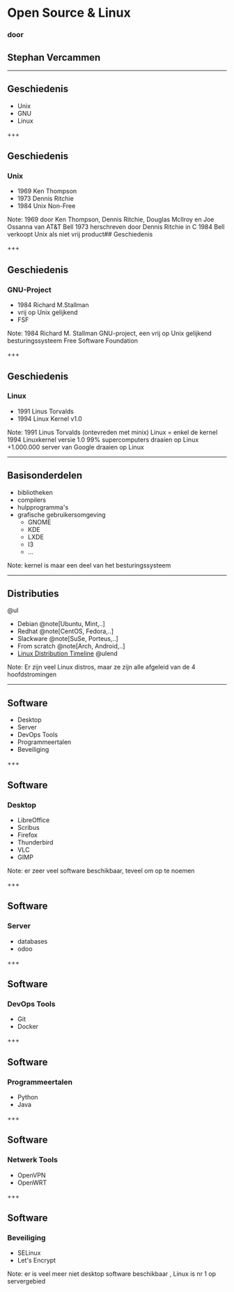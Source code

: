 # Open Source & Linux
### door
## Stephan Vercammen

---

## Geschiedenis

- Unix
- GNU
- Linux

+++
## Geschiedenis

### Unix

- 1969 Ken Thompson
- 1973 Dennis Ritchie
- 1984 Unix Non-Free

Note:
1969 door Ken Thompson, Dennis Ritchie, Douglas Mcllroy en Joe Ossanna van AT&T Bell
1973 herschreven door Dennis Ritchie in C
1984 Bell verkoopt Unix als niet vrij product## Geschiedenis

+++
## Geschiedenis

### GNU-Project

- 1984 Richard M.Stallman
- vrij op Unix gelijkend
- FSF


Note:
1984 Richard M. Stallman
GNU-project, een vrij op Unix gelijkend besturingssysteem
Free Software Foundation


+++
## Geschiedenis

### Linux

- 1991 Linus Torvalds
- 1994 Linux Kernel v1.0

Note:
1991 Linus Torvalds (ontevreden met minix)
Linux = enkel de kernel
1994 Linuxkernel versie 1.0
99% supercomputers draaien op Linux
+1.000.000 server van Google draaien op Linux

---
## Basisonderdelen

- bibliotheken
- compilers
- hulpprogramma's
- grafische gebruikersomgeving
  - GNOME
  - KDE
  - LXDE
  - I3
  - ...

Note:
kernel is maar een deel van het besturingssysteem

---
## Distributies

@ul
- Debian @note[Ubuntu, Mint,..]
- Redhat @note[CentOS, Fedora,..]
- Slackware @note[SuSe, Porteus,..]
- From scratch @note[Arch, Android,..]
- [Linux Distribution Timeline](https://upload.wikimedia.org/wikipedia/commons/1/1b/Linux_Distribution_Timeline.svg)
@ulend



Note:
Er zijn veel Linux distros, maar ze zijn alle afgeleid van de 4 hoofdstromingen

---
## Software

- Desktop
- Server
- DevOps Tools
- Programmeertalen
- Beveiliging

+++
## Software

### Desktop

- LibreOffice
- Scribus
- Firefox
- Thunderbird
- VLC
- GIMP

Note:
er zeer veel software beschikbaar, teveel om op te noemen

+++
## Software

### Server

  - databases
  - odoo

+++
## Software
### DevOps Tools

  - Git
  - Docker

+++
## Software
### Programmeertalen

  - Python
  - Java

+++
## Software
### Netwerk Tools

  - OpenVPN
  - OpenWRT

+++
## Software
### Beveiliging

  - SELinux
  - Let's Encrypt

Note:
er is veel meer niet desktop software beschikbaar , Linux is nr 1 op servergebied
